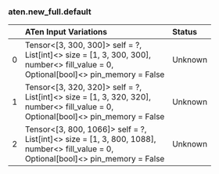 ### aten.new_full.default
|    | ATen Input Variations                                                                                                                        | Status   |
|---:|:---------------------------------------------------------------------------------------------------------------------------------------------|:---------|
|  0 | Tensor<[3, 300, 300]> self = ?,<br>List[int]<> size = [1, 3, 300, 300],<br>number<> fill_value = 0,<br>Optional[bool]<> pin_memory = False   | Unknown  |
|  1 | Tensor<[3, 320, 320]> self = ?,<br>List[int]<> size = [1, 3, 320, 320],<br>number<> fill_value = 0,<br>Optional[bool]<> pin_memory = False   | Unknown  |
|  2 | Tensor<[3, 800, 1066]> self = ?,<br>List[int]<> size = [1, 3, 800, 1088],<br>number<> fill_value = 0,<br>Optional[bool]<> pin_memory = False | Unknown  |


